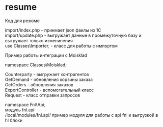 # resume
Код для резюме

import/index.php - принмает json фаилы из 1С  
import/update.php - выгружает данные в промежуточную базу и выгружает только изменинения   
use Classes\Importer; - класс для работы с импортом  

Пример работы интеграции с Moisklad  

namespace Classes\Moisklad;

Counterparty - выгружает контрагентов   
GetDemand - обновления корзины заказа    
GetOrders - обновления заказов    
ExportController - вспомогательный класс  
Request - класс отправки запросов


namespace Fnl\Api;  
модуль fnl.api  
/local/modules/fnl.api/ пример модуля для работы с api fnl и выгрузкой в hl блоки
